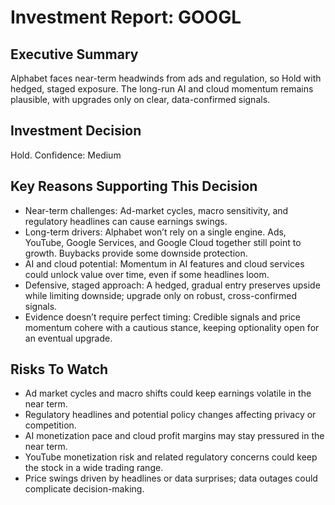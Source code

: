 # Investment Report: GOOGL
## Executive Summary
Alphabet faces near-term headwinds from ads and regulation, so Hold with hedged, staged exposure. The long-run AI and cloud momentum remains plausible, with upgrades only on clear, data-confirmed signals.

## Investment Decision
Hold. Confidence: Medium

## Key Reasons Supporting This Decision
- Near-term challenges: Ad-market cycles, macro sensitivity, and regulatory headlines can cause earnings swings.
- Long-term drivers: Alphabet won’t rely on a single engine. Ads, YouTube, Google Services, and Google Cloud together still point to growth. Buybacks provide some downside protection.
- AI and cloud potential: Momentum in AI features and cloud services could unlock value over time, even if some headlines loom.
- Defensive, staged approach: A hedged, gradual entry preserves upside while limiting downside; upgrade only on robust, cross-confirmed signals.
- Evidence doesn’t require perfect timing: Credible signals and price momentum cohere with a cautious stance, keeping optionality open for an eventual upgrade.

## Risks To Watch
- Ad market cycles and macro shifts could keep earnings volatile in the near term.
- Regulatory headlines and potential policy changes affecting privacy or competition.
- AI monetization pace and cloud profit margins may stay pressured in the near term.
- YouTube monetization risk and related regulatory concerns could keep the stock in a wide trading range.
- Price swings driven by headlines or data surprises; data outages could complicate decision-making.